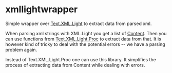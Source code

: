 xmllightwrapper
===============

Simple wrapper over [Text.XML.Light](http://hackage.haskell.org/package/xml) to extract data from parsed xml.

When parsing xml strings with XML.Light you get a list of [Content](http://hackage.haskell.org/package/xml-1.3.13/docs/Text-XML-Light-Types.html#t:Content). Then you can use functions from [Text.XML.Light.Proc](http://hackage.haskell.org/package/xml-1.3.13/docs/Text-XML-Light-Proc.html) to extract data from that. It is however kind of tricky to deal with the potential errors -- we have a parsing problem again.

Instead of Text.XML.Light.Proc one can use this library. It simplifies the process of extracting data from Content while dealing with errors.
